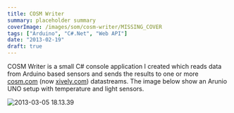 ```yaml
---
title: COSM Writer
summary: placeholder summary
coverImage: /images/som/cosm-writer/MISSING_COVER
tags: ["Arduino", "C#.Net", "Web API"]
date: "2013-02-19"
draft: true
---
```


COSM Writer is a small C# console application I created which reads data from Arduino based sensors and sends the results to one or more [cosm.com](http://www.cosm.com) (now [xively.com](https://xively.com)) datastreams. The image below show an Arunio UNO setup with temperature and light sensors.

![2013-03-05 18.13.39](/images/som/cosm-writer/2013-03-05-18.13.39.jpg)
